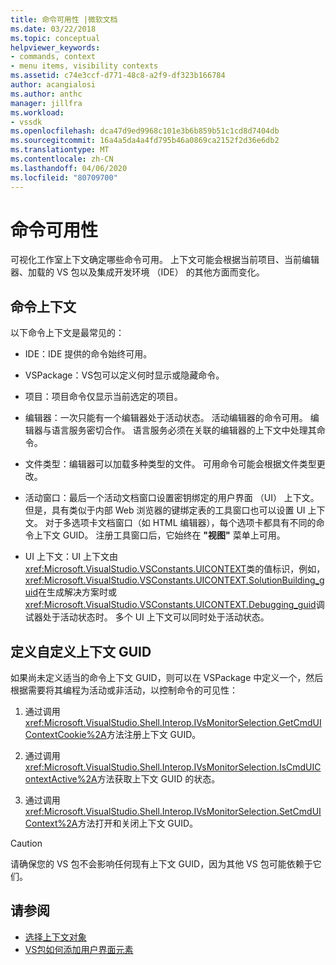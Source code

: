 ```yaml
---
title: 命令可用性 |微软文档
ms.date: 03/22/2018
ms.topic: conceptual
helpviewer_keywords:
- commands, context
- menu items, visibility contexts
ms.assetid: c74e3ccf-d771-48c8-a2f9-df323b166784
author: acangialosi
ms.author: anthc
manager: jillfra
ms.workload:
- vssdk
ms.openlocfilehash: dca47d9ed9968c101e3b6b859b51c1cd8d7404db
ms.sourcegitcommit: 16a4a5da4a4fd795b46a0869ca2152f2d36e6db2
ms.translationtype: MT
ms.contentlocale: zh-CN
ms.lasthandoff: 04/06/2020
ms.locfileid: "80709700"
---
```

# <a name="command-availability"></a>命令可用性

可视化工作室上下文确定哪些命令可用。 上下文可能会根据当前项目、当前编辑器、加载的 VS 包以及集成开发环境 （IDE） 的其他方面而变化。

## <a name="command-contexts"></a>命令上下文

以下命令上下文是最常见的：

- IDE：IDE 提供的命令始终可用。

- VSPackage：VS包可以定义何时显示或隐藏命令。

- 项目：项目命令仅显示当前选定的项目。

- 编辑器：一次只能有一个编辑器处于活动状态。 活动编辑器的命令可用。 编辑器与语言服务密切合作。 语言服务必须在关联的编辑器的上下文中处理其命令。

- 文件类型：编辑器可以加载多种类型的文件。 可用命令可能会根据文件类型更改。

- 活动窗口：最后一个活动文档窗口设置密钥绑定的用户界面 （UI） 上下文。 但是，具有类似于内部 Web 浏览器的键绑定表的工具窗口也可以设置 UI 上下文。 对于多选项卡文档窗口（如 HTML 编辑器），每个选项卡都具有不同的命令上下文 GUID。 注册工具窗口后，它始终在 **"视图"** 菜单上可用。

- UI 上下文：UI 上下文由<xref:Microsoft.VisualStudio.VSConstants.UICONTEXT>类的值标识，例如，<xref:Microsoft.VisualStudio.VSConstants.UICONTEXT.SolutionBuilding_guid>在生成解决方案时或<xref:Microsoft.VisualStudio.VSConstants.UICONTEXT.Debugging_guid>调试器处于活动状态时。 多个 UI 上下文可以同时处于活动状态。

## <a name="define-custom-context-guids"></a>定义自定义上下文 GUID

如果尚未定义适当的命令上下文 GUID，则可以在 VSPackage 中定义一个，然后根据需要将其编程为活动或非活动，以控制命令的可见性：

1. 通过调用<xref:Microsoft.VisualStudio.Shell.Interop.IVsMonitorSelection.GetCmdUIContextCookie%2A>方法注册上下文 GUID。

2. 通过调用<xref:Microsoft.VisualStudio.Shell.Interop.IVsMonitorSelection.IsCmdUIContextActive%2A>方法获取上下文 GUID 的状态。

3. 通过调用<xref:Microsoft.VisualStudio.Shell.Interop.IVsMonitorSelection.SetCmdUIContext%2A>方法打开和关闭上下文 GUID。

> [!CAUTION]
> 请确保您的 VS 包不会影响任何现有上下文 GUID，因为其他 VS 包可能依赖于它们。

## <a name="see-also"></a>请参阅

- [选择上下文对象](../../extensibility/internals/selection-context-objects.md)
- [VS包如何添加用户界面元素](../../extensibility/internals/how-vspackages-add-user-interface-elements.md)
